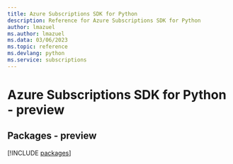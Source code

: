 ```yaml
---
title: Azure Subscriptions SDK for Python
description: Reference for Azure Subscriptions SDK for Python
author: lmazuel
ms.author: lmazuel
ms.data: 03/06/2023
ms.topic: reference
ms.devlang: python
ms.service: subscriptions
---
```

# Azure Subscriptions SDK for Python - preview
## Packages - preview
[!INCLUDE [packages](subscriptions-index.md)]